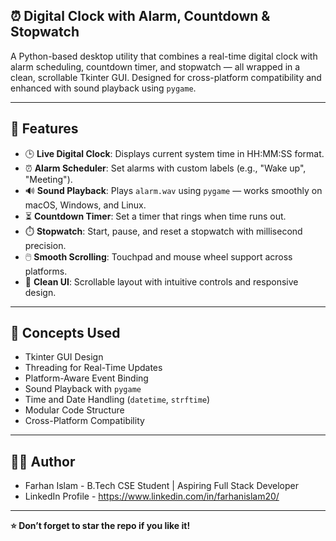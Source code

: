 ## ⏰ Digital Clock with Alarm, Countdown & Stopwatch

A Python-based desktop utility that combines a real-time digital clock with alarm scheduling, countdown timer, and stopwatch — all wrapped in a clean, scrollable Tkinter GUI. Designed for cross-platform compatibility and enhanced with sound playback using `pygame`.

---

## 🚀 Features

- 🕒 **Live Digital Clock**: Displays current system time in HH:MM:SS format.
- ⏰ **Alarm Scheduler**: Set alarms with custom labels (e.g., "Wake up", "Meeting").
- 🔊 **Sound Playback**: Plays `alarm.wav` using `pygame` — works smoothly on macOS, Windows, and Linux.
- ⏳ **Countdown Timer**: Set a timer that rings when time runs out.
- ⏱️ **Stopwatch**: Start, pause, and reset a stopwatch with millisecond precision.
- 🖱️ **Smooth Scrolling**: Touchpad and mouse wheel support across platforms.
- 🎨 **Clean UI**: Scrollable layout with intuitive controls and responsive design.

---

## 🧠 Concepts Used

- Tkinter GUI Design
- Threading for Real-Time Updates
- Platform-Aware Event Binding
- Sound Playback with `pygame`
- Time and Date Handling (`datetime`, `strftime`)
- Modular Code Structure
- Cross-Platform Compatibility

--- 

## 👨‍💻 Author 


- Farhan Islam - B.Tech CSE Student | Aspiring Full Stack Developer
- LinkedIn Profile - https://www.linkedin.com/in/farhanislam20/

---
**⭐ Don’t forget to star the repo if you like it!**
